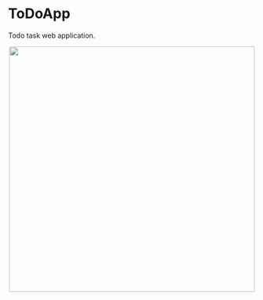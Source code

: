 # ToDoApp
Todo task web application.  

<p align="center">
  <img src="./ScreenShot.PNG" width="500"/>
</p>

